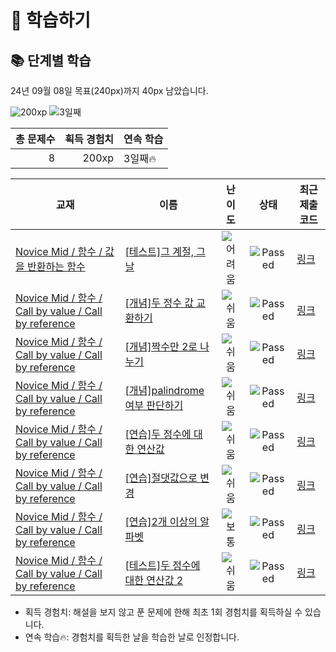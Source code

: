 # 📖 학습하기

## 📚 단계별 학습
24년 09월 08일 목표(240px)까지 40px 남았습니다.

![200xp](https://img.shields.io/badge/EXP-200xp-%235cb85c.svg?for-the-badge)
![3일째](https://img.shields.io/badge/연속학습-3일째-%23E34F26.svg?for-the-badge)

|총 문제수|획득 경험치|연속 학습|
|---:|---:|---|
8|200xp|3일째🔥|

|교재|이름|난이도|상태|최근 제출 코드|
|---|---|:---:|:---:|---|
|[Novice Mid / 함수 / 값을 반환하는 함수](https://www.codetree.ai/missions?missionId=5)|[[테스트]그 계절, 그 날](https://www.codetree.ai/missions/5/problems/that-season-that-day)|![어려움][hard]|![Passed][passed]|[링크](https://github.com/lement3864/codetree-TILs/blob/main/240908/%EA%B7%B8%20%EA%B3%84%EC%A0%88%2C%20%EA%B7%B8%20%EB%82%A0/that-season-that-day.cpp)|
|[Novice Mid / 함수 / Call by value / Call by reference](https://www.codetree.ai/missions?missionId=5)|[[개념]두 정수 값 교환하기](https://www.codetree.ai/missions/5/problems/to-exchange-two-integer-values)|![쉬움][easy]|![Passed][passed]|[링크](https://github.com/lement3864/codetree-TILs/blob/main/240908/%EB%91%90%20%EC%A0%95%EC%88%98%20%EA%B0%92%20%EA%B5%90%ED%99%98%ED%95%98%EA%B8%B0/to-exchange-two-integer-values.cpp)|
|[Novice Mid / 함수 / Call by value / Call by reference](https://www.codetree.ai/missions?missionId=5)|[[개념]짝수만 2로 나누기](https://www.codetree.ai/missions/5/problems/divide-even-numbers-by-2)|![쉬움][easy]|![Passed][passed]|[링크](https://github.com/lement3864/codetree-TILs/blob/main/240908/%EC%A7%9D%EC%88%98%EB%A7%8C%202%EB%A1%9C%20%EB%82%98%EB%88%84%EA%B8%B0/divide-even-numbers-by-2.cpp)|
|[Novice Mid / 함수 / Call by value / Call by reference](https://www.codetree.ai/missions?missionId=5)|[[개념]palindrome 여부 판단하기](https://www.codetree.ai/missions/5/problems/determine-whether-palindrome-is-present)|![쉬움][easy]|![Passed][passed]|[링크](https://github.com/lement3864/codetree-TILs/blob/main/240908/palindrome%20%EC%97%AC%EB%B6%80%20%ED%8C%90%EB%8B%A8%ED%95%98%EA%B8%B0/determine-whether-palindrome-is-present.cpp)|
|[Novice Mid / 함수 / Call by value / Call by reference](https://www.codetree.ai/missions?missionId=5)|[[연습]두 정수에 대한 연산값](https://www.codetree.ai/missions/5/problems/operational-values-for-two-integers)|![쉬움][easy]|![Passed][passed]|[링크](https://github.com/lement3864/codetree-TILs/blob/main/240908/%EB%91%90%20%EC%A0%95%EC%88%98%EC%97%90%20%EB%8C%80%ED%95%9C%20%EC%97%B0%EC%82%B0%EA%B0%92/operational-values-for-two-integers.cpp)|
|[Novice Mid / 함수 / Call by value / Call by reference](https://www.codetree.ai/missions?missionId=5)|[[연습]절댓값으로 변경](https://www.codetree.ai/missions/5/problems/find-the-absolute-value)|![쉬움][easy]|![Passed][passed]|[링크](https://github.com/lement3864/codetree-TILs/blob/main/240908/%EC%A0%88%EB%8C%93%EA%B0%92%EC%9C%BC%EB%A1%9C%20%EB%B3%80%EA%B2%BD/find-the-absolute-value.cpp)|
|[Novice Mid / 함수 / Call by value / Call by reference](https://www.codetree.ai/missions?missionId=5)|[[연습]2개 이상의 알파벳](https://www.codetree.ai/missions/5/problems/more-than-one-alphabet)|![보통][medium]|![Passed][passed]|[링크](https://github.com/lement3864/codetree-TILs/blob/main/240908/2%EA%B0%9C%20%EC%9D%B4%EC%83%81%EC%9D%98%20%EC%95%8C%ED%8C%8C%EB%B2%B3/more-than-one-alphabet.cpp)|
|[Novice Mid / 함수 / Call by value / Call by reference](https://www.codetree.ai/missions?missionId=5)|[[테스트]두 정수에 대한 연산값 2](https://www.codetree.ai/missions/5/problems/operational-values-for-two-integers-2)|![쉬움][easy]|![Passed][passed]|[링크](https://github.com/lement3864/codetree-TILs/blob/main/240908/%EB%91%90%20%EC%A0%95%EC%88%98%EC%97%90%20%EB%8C%80%ED%95%9C%20%EC%97%B0%EC%82%B0%EA%B0%92%202/operational-values-for-two-integers-2.cpp)|


* 획득 경험치: 해설을 보지 않고 푼 문제에 한해 최초 1회 경험치를 획득하실 수 있습니다.
* 연속 학습🔥: 경험치를 획득한 날을 학습한 날로 인정합니다.










[b5]: https://img.shields.io/badge/Bronze_5-%235D3E31.svg
[b4]: https://img.shields.io/badge/Bronze_4-%235D3E31.svg
[b3]: https://img.shields.io/badge/Bronze_3-%235D3E31.svg
[b2]: https://img.shields.io/badge/Bronze_2-%235D3E31.svg
[b1]: https://img.shields.io/badge/Bronze_1-%235D3E31.svg
[s5]: https://img.shields.io/badge/Silver_5-%23394960.svg
[s4]: https://img.shields.io/badge/Silver_4-%23394960.svg
[s3]: https://img.shields.io/badge/Silver_3-%23394960.svg
[s2]: https://img.shields.io/badge/Silver_2-%23394960.svg
[s1]: https://img.shields.io/badge/Silver_1-%23394960.svg
[g5]: https://img.shields.io/badge/Gold_5-%23FFC433.svg
[g4]: https://img.shields.io/badge/Gold_4-%23FFC433.svg
[g3]: https://img.shields.io/badge/Gold_3-%23FFC433.svg
[g2]: https://img.shields.io/badge/Gold_2-%23FFC433.svg
[g1]: https://img.shields.io/badge/Gold_1-%23FFC433.svg
[p5]: https://img.shields.io/badge/Platinum_5-%2376DDD8.svg
[p4]: https://img.shields.io/badge/Platinum_4-%2376DDD8.svg
[p3]: https://img.shields.io/badge/Platinum_3-%2376DDD8.svg
[p2]: https://img.shields.io/badge/Platinum_2-%2376DDD8.svg
[p1]: https://img.shields.io/badge/Platinum_1-%2376DDD8.svg
[passed]: https://img.shields.io/badge/Passed-%23009D27.svg
[failed]: https://img.shields.io/badge/Failed-%23D24D57.svg
[easy]: https://img.shields.io/badge/쉬움-%235cb85c.svg?for-the-badge
[medium]: https://img.shields.io/badge/보통-%23FFC433.svg?for-the-badge
[hard]: https://img.shields.io/badge/어려움-%23D24D57.svg?for-the-badge